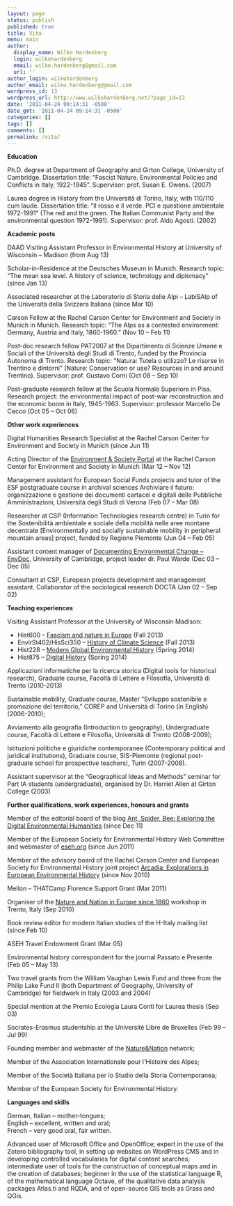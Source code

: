 ```yaml
---
layout: page
status: publish
published: true
title: Vita
menu: main
author:
  display_name: Wilko Hardenberg
  login: wilkohardenberg
  email: wilko.hardenberg@gmail.com
  url: ''
author_login: wilkohardenberg
author_email: wilko.hardenberg@gmail.com
wordpress_id: 13
wordpress_url: http://www.wilkohardenberg.net/?page_id=13
date: '2011-04-24 09:14:31 -0500'
date_gmt: '2011-04-24 09:14:31 -0500'
categories: []
tags: []
comments: []
permalink: /vita/
---
```

<p><strong>Education</strong></p>
<p>Ph.D. degree at Department of Geography and Girton College, University of Cambridge. Dissertation title: “Fascist Nature. Environmental Policies and Conflicts in Italy, 1922-1945”. Supervisor: prof. Susan E. Owens. (2007)</p>
<p>Laurea degree in History from the Università di Torino, Italy, with 110/110 cum laude. Dissertation title: “Il rosso e il verde. PCI e questione ambientale 1972-1991” (The red and the green. The Italian Communist Party and the environmental question 1972-1991). Supervisor: prof. Aldo Agosti. (2002)</p>
<p><strong>Academic posts</strong></p>
<p>DAAD Visiting Assistant Professor in Environmental History at University of Wisconsin &#8211; Madison (from Aug 13)</p>
<p>Scholar-in-Residence at the Deutsches Museum in Munich. Research topic: &#8220;The mean sea level. A history of science, technology and diplomacy&#8221; (since Jan 13)</p>
<p>Associated researcher at the Laboratorio di Storia delle Alpi – LabiSAlp of the Università della Svizzera Italiana (since Mar 10)</p>
<p>Carson Fellow at the Rachel Carson Center for Environment and Society in Munich in Munich. Research topic: “The Alps as a contested environment: Germany, Austria and Italy, 1860-1960.” (Nov 10 – Feb 11)</p>
<p>Post-doc research fellow PAT2007 at the Dipartimento di Scienze Umane e Sociali of the Università degli Studi di Trento, funded by the Provincia Autonoma di Trento. Research topic: “Natura: Tutela o utilizzo? Le risorse in Trentino e dintorni” (Nature: Conservation or use? Resources in and around Trentino). Supervisor: prof. Gustavo Corni (Oct 08 – Sep 10)</p>
<p>Post-graduate research fellow at the Scuola Normale Superiore in Pisa. Research project:  the environmental impact of post-war reconstruction and the economic boom in Italy, 1945-1963. Supervisor: professor Marcello De Cecco (Oct 05 – Oct 06)</p>
<p><strong>Other work experiences</strong></p>
<p>Digital Humanities Research Specialist at the Rachel Carson Center for Environment and Society in Munich (since Jun 11)</p>
<p>Acting Director of the <a href="http://www.environmentandsociety.org" onclick="javascript:_gaq.push(['_trackEvent','outbound-article','http://www.environmentandsociety.org']);" target="_blank">Environment &amp; Society Portal</a> at the Rachel Carson Center for Environment and Society in Munich (Mar 12 – Nov 12)</p>
<p>Management assistant for European Social Funds projects and tutor of the ESF postgraduate course in archival sciences Archiviare il futuro: organizzazione e gestione dei documenti cartacei e digitali delle Pubbliche Amministrazioni, Università degli Studi di Verona (Feb 07 – Mar 08)</p>
<p>Researcher at CSP (Information Technologies research centre) in Turin for the Sostenibilità ambientale e sociale della mobilità nelle aree montane decentrate [Environmentally and socially sustainable mobility in peripheral mountain areas] project, funded by Regione Piemonte (Jun 04 – Feb 05)</p>
<p>Assistant content manager of <a href="http://www-histecon.kings.cam.ac.uk/envdoc/" onclick="javascript:_gaq.push(['_trackEvent','outbound-article','http://www-histecon.kings.cam.ac.uk']);" target="_blank">Documenting Environmental Change &#8211; EnvDoc</a>, University of Cambridge, project leader dr. Paul Warde (Dec 03 – Dec 05)</p>
<p>Consultant at CSP, European projects development and management assistant. Collaborator of the sociological research DOCTA (Jan 02 – Sep 02)</p>
<p><strong title="Applicazioni informatiche per la ricerca storica (Università di Trento)">Teaching experiences</strong></p>
<p>Visiting Assistant Professor at the University of Wisconsin Madison:</p>
<ul>
<li>Hist600 &#8211; <a title="Fascism and nature in Europe (UW-Madison)" href="http://www.wilkohardenberg.net/teaching/fascism-and-nature-in-europe-uw-madison/" >Fascism and nature in Europe</a> (Fall 2013)</li>
<li>EnvirSt402/HisSci350 &#8211; <a title="History of Climate Science (UW-Madison)" href="http://www.wilkohardenberg.net/teaching/history-of-climate-science-uw-madison/" >History of Climate Science</a> (Fall 2013)</li>
<li>Hist228 &#8211; <a title="Modern Global Environmental History (UW-Madison)" href="http://www.wilkohardenberg.net/teaching/modern-global-environmental-history-uw-madison/" >Modern Global Environmental History</a> (Spring 2014)</li>
<li>Hist875 &#8211; <a title="Digital history (UW-Madison)" href="http://www.wilkohardenberg.net/teaching/digital-history-uw-madison/" >Digital History</a> (Spring 2014)</li>
</ul>
<p>Applicazioni informatiche per la ricerca storica (Digital tools for historical research), Graduate course, Facoltà di Lettere e Filosofia, Università di Trento (2010-2013)</p>
<p>Sustainable mobility, Graduate course, Master “Sviluppo sostenibile e promozione del territorio,” COREP and Università di Torino (in English) (2006-2010);</p>
<p>Avviamento alla geografia (Introduction to geography), Undergraduate course, Facoltà di Lettere e Filosofia, Università di Trento (2008-2009);</p>
<p>Istituzioni politiche e giuridiche contemporanee (Contemporary political and juridical institutions), Graduate course, SIS-Piemonte (regional post-graduate school for prospective teachers), Turin (2007-2008).</p>
<p>Assistant supervisor at the “Geographical Ideas and Methods” seminar for Part IA students (undergraduate), organised by Dr. Harriet Allen at Girton College (2003)</p>
<p><strong>Further qualifications, work experiences, honours and grants</strong></p>
<p>Member of the editorial board of the blog <a href="http://www.antspiderbee.net" onclick="javascript:_gaq.push(['_trackEvent','outbound-article','http://www.antspiderbee.net']);" target="_blank">Ant, Spider, Bee: Exploring the Digital Environmental Humanities</a> (since Dec 11)</p>
<p>Member of the European Society for Environmental History Web Committee and webmaster of <a href="http://www.eseh.org" onclick="javascript:_gaq.push(['_trackEvent','outbound-article','http://www.eseh.org']);" target="_blank">eseh.org</a> (since Jun 2011)</p>
<p>Member of the advisory board of the Rachel Carson Center and European Society for Environmental History joint project <a href="http://www.environmentandsociety.org/arcadia" onclick="javascript:_gaq.push(['_trackEvent','outbound-article','http://www.environmentandsociety.org']);">Arcadia: Explorations in European Environmental History</a> (since Nov 2010)</p>
<p>Mellon &#8211; THATCamp Florence Support Grant (Mar 2011)</p>
<p>Organiser of the <a href="http://www.natureandnation.eu" onclick="javascript:_gaq.push(['_trackEvent','outbound-article','http://www.natureandnation.eu']);" target="_blank">Nature and Nation in Europe since 1860</a> workshop in Trento, Italy (Sep 2010)</p>
<p>Book review editor for modern Italian studies of the H-Italy mailing list (since Feb 10)</p>
<p>ASEH Travel Endowment Grant (Mar 05)</p>
<p>Environmental history correspondent for the journal Passato e Presente (Feb 05 &#8211; May 13)</p>
<p>Two travel grants from the William Vaughan Lewis Fund and three from the Philip Lake Fund II (both Department of Geography, University of Cambridge) for fieldwork in Italy (2003 and 2004)</p>
<p>Special mention at the Premio Ecologia Laura Conti for Laurea thesis (Sep 03)</p>
<p>Socrates-Erasmus studentship at the Universitè Libre de Bruxelles (Feb 99 – Jul 99)</p>
<p>Founding member and webmaster of the <a href="http://www.natureandnation.eu" onclick="javascript:_gaq.push(['_trackEvent','outbound-article','http://www.natureandnation.eu']);" target="_blank">Nature&amp;Nation</a> network;</p>
<p>Member of the Association Internationale pour l&#8217;Histoire des Alpes;</p>
<p>Member of the Società Italiana per lo Studio della Storia Contemporanea;</p>
<p>Member of the European Society for Environmental History.</p>
<p><strong>Languages and skills </strong></p>
<p>German, Italian – mother-tongues;<br />
English – excellent, written and oral;<br />
French – very good oral, fair written.</p>
<p>Advanced user of Microsoft Office and OpenOffice; expert in the use of the Zotero bibliography tool, in setting up websites on WordPress CMS and in developing controlled vocabularies for digital content searches; intermediate user of tools for the construction of conceptual maps and in the creation of databases; beginner in the use of the statistical language R, of the mathematical language Octave, of the qualitative data analysis packages Atlas.ti and RQDA, and of open-source GIS tools as Grass and QGis.</p>
